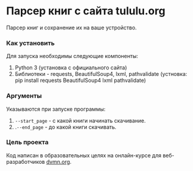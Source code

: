 # Парсер книг с сайта tululu.org

Парсер книг и сохранение их на ваше устройство.

### Как установить

Для запуска необходимы следующие компоненты:
1. Python 3 (установка с официального сайта)
2. Библиотеки - requests, BeautifulSoup4, lxml, pathvalidate (устновка: pip install requests BeautifulSoup4 lxml pathvalidate)

### Аргументы

Указываются при запуске программы:
1. `--start_page` - с какой книги начинать скачивание.
2. .`--end_page` - до какой книги скачивать.

### Цель проекта

Код написан в образовательных целях на онлайн-курсе для веб-разработчиков [dvmn.org](https://dvmn.org/).
